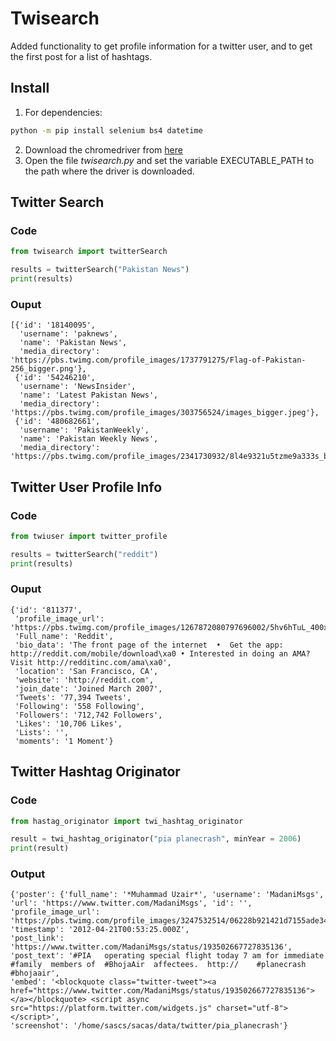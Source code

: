 # Twisearch
Added functionality to get profile information for a twitter user, and to get the first post for a list of hashtags.

## Install

1. For dependencies:  
```bash
python -m pip install selenium bs4 datetime
```
2. Download the chromedriver from [here](https://chromedriver.chromium.org/downloads)
3. Open the file *twisearch.py* and set the variable EXECUTABLE_PATH to the path where the driver is downloaded.

## Twitter Search

### Code

```python
from twisearch import twitterSearch

results = twitterSearch("Pakistan News")
print(results)
```

### Ouput

```
[{'id': '18140095',
  'username': 'paknews',
  'name': 'Pakistan News',
  'media_directory': 'https://pbs.twimg.com/profile_images/1737791275/Flag-of-Pakistan-256_bigger.png'},
 {'id': '54246210',
  'username': 'NewsInsider',
  'name': 'Latest Pakistan News',
  'media_directory': 'https://pbs.twimg.com/profile_images/303756524/images_bigger.jpeg'},
 {'id': '480682661',
  'username': 'PakistanWeekly',
  'name': 'Pakistan Weekly News',
  'media_directory': 'https://pbs.twimg.com/profile_images/2341730932/8l4e9321u5tzme9a333s_bigger.jpeg'}]
```

## Twitter User Profile Info

### Code

```python
from twiuser import twitter_profile

results = twitterSearch("reddit")
print(results)
```

### Ouput

```
{'id': '811377',
 'profile_image_url': 'https://pbs.twimg.com/profile_images/1267872080797696002/5hv6hTuL_400x400.jpg',
 'Full_name': 'Reddit',
 'bio_data': 'The front page of the internet  •  Get the app: http://reddit.com/mobile/download\xa0 • Interested in doing an AMA? Visit http://redditinc.com/ama\xa0',
 'location': 'San Francisco, CA',
 'website': 'http://reddit.com',
 'join_date': 'Joined March 2007',
 'Tweets': '77,394 Tweets',
 'Following': '558 Following',
 'Followers': '712,742 Followers',
 'Likes': '10,706 Likes',
 'Lists': '',
 'moments': '1 Moment'}
```

## Twitter Hashtag Originator

### Code

```python
from hastag_originator import twi_hashtag_originator

result = twi_hashtag_originator("pia planecrash", minYear = 2006)
print(result)
```

### Output

```
{'poster': {'full_name': '*Muhammad Uzair*', 'username': 'MadaniMsgs', 'url': 'https://www.twitter.com/MadaniMsgs', 'id': '', 'profile_image_url': 'https://pbs.twimg.com/profile_images/3247532514/06228b921421d7155ade3467ed6ebb52_bigger.jpeg'},
'timestamp': '2012-04-21T00:53:25.000Z',
'post_link': 'https://www.twitter.com/MadaniMsgs/status/193502667727835136',
'post_text': '#PIA   operating special flight today 7 am for immediate  #family  members of  #BhojaAir  affectees.  http://    #planecrash    #bhojaair',
'embed': '<blockquote class="twitter-tweet"><a href="https://www.twitter.com/MadaniMsgs/status/193502667727835136"></a></blockquote> <script async src="https://platform.twitter.com/widgets.js" charset="utf-8"></script>',
'screenshot': '/home/sascs/sacas/data/twitter/pia_planecrash'}
```

